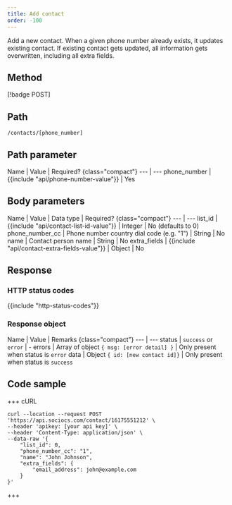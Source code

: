 ```yaml
---
title: Add contact
order: -100
---
```


Add a new contact. When a given phone number already exists, it updates existing contact. If existing contact gets updated, all information gets overwritten, including all extra fields.

## Method

[!badge POST]

## Path

`/contacts/[phone_number]`

## Path parameter

Name | Value | Required? {class="compact"}
--- | ---
phone_number | {{include "api/phone-number-value"}} | Yes

## Body parameters

Name | Value | Data type | Required? {class="compact"}
--- | ---
list_id | {{include "api/contact-list-id-value"}} | Integer | No (defaults to 0)
phone_number_cc | Phone number country dial code (e.g. "1") | String | No
name | Contact person name | String | No
extra_fields | {{include "api/contact-extra-fields-value"}} | Object | No

## Response

### HTTP status codes

{{include "http-status-codes"}}

### Response object

Name | Value | Remarks {class="compact"}
--- | ---
status | `success` or `error` | -
errors | Array of object `{ msg: [error detail] }` | Only present when status is `error`
data | Object `{ id: [new contact id]}` | Only present when status is `success`

## Code sample

+++ cURL

```shell
curl --location --request POST 'https://api.sociocs.com/contact/16175551212' \
--header 'apikey: [your api key]' \
--header 'Content-Type: application/json' \
--data-raw '{
    "list_id": 0,
    "phone_number_cc": "1",
    "name": "John Johnson",
    "extra_fields": {
        "email_address": john@example.com
    }
}'
```

+++
